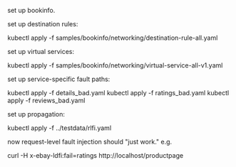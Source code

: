 set up bookinfo.

set up destination rules:

kubectl apply -f samples/bookinfo/networking/destination-rule-all.yaml

set up virtual services:

kubectl apply -f samples/bookinfo/networking/virtual-service-all-v1.yaml

set up service-specific fault paths:

kubectl apply -f details_bad.yaml 
kubectl apply -f ratings_bad.yaml 
kubectl apply -f reviews_bad.yaml 

set up propagation: 

kubectl apply -f ../testdata/rlfi.yaml


now request-level fault injection should "just work."  e.g.



curl -H x-ebay-ldfi:fail=ratings http://localhost/productpage
